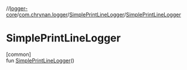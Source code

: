 //[logger-core](../../../index.md)/[com.chrynan.logger](../index.md)/[SimplePrintLineLogger](index.md)/[SimplePrintLineLogger](-simple-print-line-logger.md)

# SimplePrintLineLogger

[common]\
fun [SimplePrintLineLogger](-simple-print-line-logger.md)()
